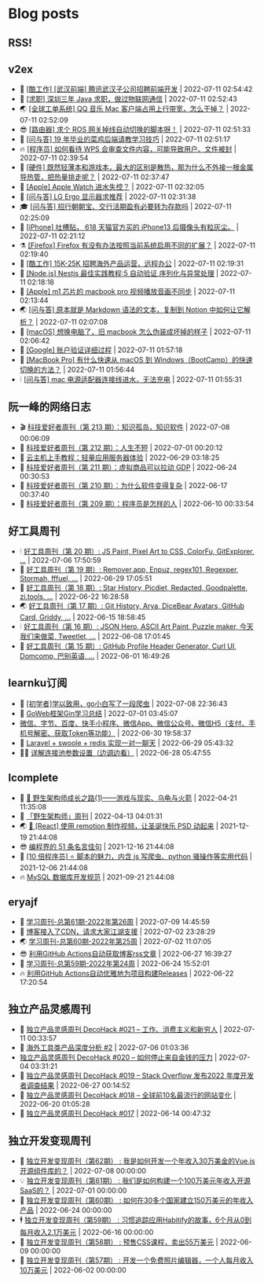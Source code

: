 # Blog posts
## RSS!



## v2ex

<!-- v2ex:START  -->
- 🫶 [[酷工作] [武汉前端] 腾讯武汉子公司招聘前端开发](https://www.v2ex.com/t/865371#reply0) | 2022-07-11 02:54:42 
- 🧰 [[求职] 深圳三年 Java 求职，做过物联网通信](https://www.v2ex.com/t/865370#reply0) | 2022-07-11 02:52:43 
- 🌏 [[全球工单系统] QQ 音乐 Mac 客户端占用上行带宽，怎么干掉？](https://www.v2ex.com/t/865369#reply0) | 2022-07-11 02:52:09 
- 😎 [[路由器] 求个 ROS 网关掉线自动切换的脚本呀！](https://www.v2ex.com/t/865368#reply2) | 2022-07-11 02:51:33 
- 💂 [[问与答] 19 年毕业的菜鸡后端请教学习技巧](https://www.v2ex.com/t/865367#reply0) | 2022-07-11 02:51:17 
- 🔥 [[程序员] 如何看待 WPS 会审查文件内容，可能导致用户、文件被封](https://www.v2ex.com/t/865365#reply12) | 2022-07-11 02:39:54 
- 🦅 [[硬件] 既然轻薄本和游戏本，最大的区别是散热，那为什么不外接一根金属导热管，把热量排走呢？](https://www.v2ex.com/t/865364#reply7) | 2022-07-11 02:37:47 
- 🙉 [[Apple] Apple Watch 进水失控？](https://www.v2ex.com/t/865363#reply2) | 2022-07-11 02:32:05 
- 💫 [[问与答] LG Ergo 显示器求推荐](https://www.v2ex.com/t/865362#reply2) | 2022-07-11 02:31:38 
- 🎓 [[问与答] 招行朝朝宝、交行活期盈有必要转为存款吗](https://www.v2ex.com/t/865361#reply18) | 2022-07-11 02:25:09 
- 🗽 [[iPhone] 吐槽贴， 618 天猫官方买的 iPhone13 后摄像头有粒灰尘。](https://www.v2ex.com/t/865360#reply7) | 2022-07-11 02:21:12 
- ⚗️ [[Firefox] Firefox 有没有办法按照当前系统启用不同的扩展？](https://www.v2ex.com/t/865359#reply1) | 2022-07-11 02:19:40 
- 🦍 [[酷工作] 15K-25K 招聘海外产品运营，远程办公](https://www.v2ex.com/t/865358#reply0) | 2022-07-11 02:19:31 
- 🤩 [[Node.js] Nestjs 最佳实践教程:5 自动验证,序列化与异常处理](https://www.v2ex.com/t/865357#reply0) | 2022-07-11 02:18:18 
- 🙉 [[Apple] m1 芯片的 macbook pro 视频播放音画不同步](https://www.v2ex.com/t/865356#reply1) | 2022-07-11 02:13:44 
- 🌏 [[问与答] 原本就是 Markdown 语法的文本，复制到 Notion 中如何让它解析？](https://www.v2ex.com/t/865355#reply14) | 2022-07-11 02:07:08 
- 🐘 [[macOS] 想换电脑了，旧 macbook 怎么伪装成坏掉的样子](https://www.v2ex.com/t/865354#reply42) | 2022-07-11 02:06:42 
- 🧰 [[Google] 账户验证详细过程](https://www.v2ex.com/t/865352#reply4) | 2022-07-11 01:57:18 
- 💃 [[MacBook Pro] 有什么快速从 macOS 到 Windows（BootCamp）的快速切换的方法？](https://www.v2ex.com/t/865351#reply2) | 2022-07-11 01:56:44 
- 🕯 [[问与答] mac 电源适配器连接线进水，无法充电](https://www.v2ex.com/t/865350#reply0) | 2022-07-11 01:55:31 <!-- v2ex:END -->

## 阮一峰的网络日志

<!-- ruanyf:START -->
- 🎬 [科技爱好者周刊（第 213 期）：知识孤岛，知识软件](http://www.ruanyifeng.com/blog/2022/07/weekly-issue-213.html) | 2022-07-08 00:06:09 
- 💄 [科技爱好者周刊（第 212 期）：人生不短](http://www.ruanyifeng.com/blog/2022/07/weekly-issue-212.html) | 2022-07-01 00:20:12 
- 🐎 [云主机上手教程：轻量应用服务器体验](http://www.ruanyifeng.com/blog/2022/06/cloud-server-getting-started-tutorial.html) | 2022-06-29 03:18:25 
- 🤔 [科技爱好者周刊（第 211 期）：虚拟商品可以拉动 GDP](http://www.ruanyifeng.com/blog/2022/06/weekly-issue-211.html) | 2022-06-24 00:30:53 
- 🧠 [科技爱好者周刊（第 210 期）：为什么软件变得复杂](http://www.ruanyifeng.com/blog/2022/06/weekly-issue-210.html) | 2022-06-17 00:37:40 
- 🎃 [科技爱好者周刊（第 209 期）：程序员是怎样的人](http://www.ruanyifeng.com/blog/2022/06/weekly-issue-209.html) | 2022-06-10 00:33:54 <!-- ruanyf:END -->

## 好工具周刊

<!-- bestxtools:START -->
- 🕯 [好工具周刊（第 20 期）: JS Paint, Pixel Art to CSS, ColorFu, GitExplorer, ...](https://discuss-cn.bestxtools.com/d/57/1) | 2022-07-06 17:50:59 
- 🦩 [好工具周刊（第 19 期）: Remover.app, Enpuz, regex101, Regexper, Stormah, fffuel, ...](https://discuss-cn.bestxtools.com/d/56/1) | 2022-06-29 17:05:51 
- 🦄 [好工具周刊（第 18 期）: Star History, Picdiet, Redacted, Goodpalette, zi.tools, ...](https://discuss-cn.bestxtools.com/d/47/1) | 2022-06-22 16:28:58 
- 🌏 [好工具周刊（第 17 期）: Git History, Arya, DiceBear Avatars, GitHub Card, Griddy, ...](https://discuss-cn.bestxtools.com/d/43/1) | 2022-06-15 18:58:45 
- 🕯 [好工具周刊（第 16 期）: JSON Hero, ASCII Art Paint, Puzzle maker, 今天我们来做菜, Tweetlet, ...](https://discuss-cn.bestxtools.com/d/42/1) | 2022-06-08 17:01:45 
- 📝 [好工具周刊（第 15 期）: GitHub Profile Header Generator, Curl UI, Domcomp, 巴别英语, ...](https://discuss-cn.bestxtools.com/d/40/1) | 2022-06-01 16:49:26 <!-- bestxtools:END -->


## learnku订阅

<!-- learnku:START -->
- 🦅 [[初学者]学以致用，go小白写了一段爬虫](https://learnku.com/go/t/69522) | 2022-07-08 22:36:43 
- 🦅 [GoWeb框架Gin学习总结](https://learnku.com/articles/69259) | 2022-07-01 03:45:07 
-  [微信、字节、百度、快手小程序、微信App、微信公众号、微信H5（支付、手机号解密、获取Token等功能）](https://learnku.com/articles/69235) | 2022-06-30 19:58:37 
- 🌈 [Laravel + swoole + redis 实现一对一聊天](https://learnku.com/articles/69154) | 2022-06-29 05:43:32 
- 🧑‍🏫 [详解连接池参数设置（边调边看）](https://learnku.com/articles/69111) | 2022-06-28 05:47:55 <!-- learnku:END -->



## lcomplete

<!-- lcomplete:START -->
- 🫶 [🐒 野生架构师成长之路&lpar;1&rpar;——游戏与现实、乌龟与火箭](http://codelc.com/post/growup/s01/) | 2022-04-21 11:35:08 
- 🧰 [「野生架构师」周刊](http://codelc.com/post/essay/%E9%87%8E%E7%94%9F%E6%9E%B6%E6%9E%84%E5%B8%88%E5%91%A8%E5%88%8A%E4%BB%8B%E7%BB%8D/) | 2022-04-13 04:01:31 
- 🌏 [🎄 [React] 使用 remotion 制作视频，让圣诞快乐 PSD 动起来](http://codelc.com/post/dev/js/remotion/) | 2021-12-19 21:44:08 
- 😎 [编程界的 51 条名言佳句](http://codelc.com/post/dev/thinking/quotes/) | 2021-12-16 21:44:08 
- 💂 [[10 倍程序员] ⭐ 脚本的魅力，内含 js 写爬虫、python 骚操作等实用代码](http://codelc.com/post/dev/10x/script/) | 2021-12-06 21:44:08 
- 🔥 [MySQL 数据库开发规范](http://codelc.com/post/dev/db/mysql_standard/) | 2021-09-21 21:44:08 <!-- lcomplete:END -->

## eryajf

<!-- eryajf:START -->
- 🫶 [学习周刊-总第61期-2022年第26周](https://wiki.eryajf.net/pages/703307/) | 2022-07-09 14:45:59 
- 🧰 [博客接入了CDN，请求大家江湖支援](https://wiki.eryajf.net/pages/5f559d/) | 2022-07-02 23:28:29 
- 🌏 [学习周刊-总第60期-2022年第25周](https://wiki.eryajf.net/pages/bff449/) | 2022-07-02 11:07:05 
- 😎 [利用GitHub Actions自动获取博客rss文章](https://wiki.eryajf.net/pages/1b1ba3/) | 2022-06-27 16:39:27 
- 💂 [学习周刊-总第59期-2022年第24周](https://wiki.eryajf.net/pages/b0bdd0/) | 2022-06-24 15:52:01 
- 🔥 [利用GitHub Actions自动优雅地为项目构建Releases](https://wiki.eryajf.net/pages/f3e878/) | 2022-06-22 17:20:54 <!-- eryajf:END -->



## 独立产品灵感周刊

<!-- DecoHack:START -->
- 🦣 [独立产品灵感周刊 DecoHack #021 – 工作、消费主义和新穷人](https://www.decohack.com/Post/753) | 2022-07-11 00:33:57 
- 🤡 [海外工具类产品深度分析 #2](https://www.decohack.com/Post/746) | 2022-07-06 01:03:36 
-  [独立产品灵感周刊 DecoHack #020 – 如何停止来自金钱的压力](https://www.decohack.com/Post/728) | 2022-07-04 03:31:21 
- 🐲 [独立产品灵感周刊 DecoHack #019 – Stack Overflow 发布2022 年度开发者调查结果](https://www.decohack.com/Post/699) | 2022-06-27 00:14:52 
- 🦅 [独立产品灵感周刊 DecoHack #018 – 全球前10名最流行的网站变化](https://www.decohack.com/Post/680) | 2022-06-20 01:05:28 
- 🧰 [独立产品灵感周刊 DecoHack #017](https://www.decohack.com/Post/663) | 2022-06-14 00:47:32 <!-- DecoHack:END -->

## 独立开发变现周刊

<!-- easyindie:START -->
- 💂 [独立开发变现周刊（第62期） : 我是如何开发一个年收入30万美金的Vue.js开源组件库的？](https://www.ezindie.com/weekly/issue-62) | 2022-07-08 00:00:00 
- 💡 [独立开发变现周刊（第61期） : 我们是如何构建一个100万美元年收入开源SaaS的？](https://www.ezindie.com/weekly/issue-61) | 2022-07-01 00:00:00 
- 🌋 [独立开发变现周刊（第60期） : 如何在30多个国家建立150万美元的年收入产品](https://www.ezindie.com/weekly/issue-60) | 2022-06-24 00:00:00 
- 🕴 [独立开发变现周刊（第59期） : 习惯追踪应用Habitify的故事，6个月从0到每月收入2.1万美元](https://www.ezindie.com/weekly/issue-59) | 2022-06-16 00:00:00 
- 🎊 [独立开发变现周刊（第58期） : 预售CSS课程，卖出55万美元](https://www.ezindie.com/weekly/issue-58) | 2022-06-09 00:00:00 
- 🤔 [独立开发变现周刊（第57期） : 开发一个免费照片编辑器，一个人每月收入10万美元](https://www.ezindie.com/weekly/issue-57) | 2022-06-02 00:00:00 <!-- easyindie:END -->



